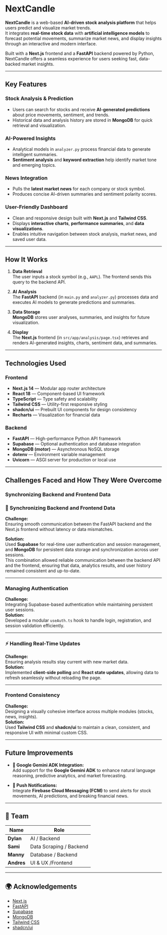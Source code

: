 #  NextCandle

**NextCandle** is a web-based **AI-driven stock analysis platform** that helps users predict and visualize market trends.  
It integrates **real-time stock data** with **artificial intelligence models** to forecast potential movements, summarize market news, and display insights through an interactive and modern interface.  

Built with a **Next.js** frontend and a **FastAPI** backend powered by Python, NextCandle offers a seamless experience for users seeking fast, data-backed market insights.

---

##  Key Features

###  Stock Analysis & Prediction
- Users can search for stocks and receive **AI-generated predictions** about price movements, sentiment, and trends.
- Historical data and analysis history are stored in **MongoDB** for quick retrieval and visualization.

###  AI-Powered Insights
- Analytical models in `analyzer.py` process financial data to generate intelligent summaries.
- **Sentiment analysis** and **keyword extraction** help identify market tone and emerging topics.

###  News Integration
- Pulls the **latest market news** for each company or stock symbol.
- Produces concise AI-driven summaries and sentiment polarity scores.

###  User-Friendly Dashboard
- Clean and responsive design built with **Next.js** and **Tailwind CSS**.
- Displays **interactive charts**, **performance summaries**, and **data visualizations**.
- Enables intuitive navigation between stock analysis, market news, and saved user data.

---

##  How It Works

1. **Data Retrieval**  
   The user inputs a stock symbol (e.g., `AAPL`). The frontend sends this query to the backend API.

2. **AI Analysis**  
   The **FastAPI** backend (in `main.py` and `analyzer.py`) processes data and executes AI models to generate predictions and summaries.

3. **Data Storage**  
   **MongoDB** stores user analyses, summaries, and insights for future visualization.

4. **Display**  
   The **Next.js** frontend (in `src/app/analysis/page.tsx`) retrieves and renders AI-generated insights, charts, sentiment data, and summaries.

---

##  Technologies Used

###  Frontend
- **Next.js 14** — Modular app router architecture  
- **React 18** — Component-based UI framework  
- **TypeScript** — Type safety and scalability  
- **Tailwind CSS** — Utility-first responsive styling  
- **shadcn/ui** — Prebuilt UI components for design consistency  
- **Recharts** — Visualization for financial data  

###  Backend
- **FastAPI** — High-performance Python API framework  
- **Supabase** — Optional authentication and database integration  
- **MongoDB (motor)** — Asynchronous NoSQL storage  
- **dotenv** — Environment variable management  
- **Uvicorn** — ASGI server for production or local use  

---

##  Challenges Faced and How They Were Overcome

###  Synchronizing Backend and Frontend Data
### 🔗 Synchronizing Backend and Frontend Data
**Challenge:**  
Ensuring smooth communication between the FastAPI backend and the Next.js frontend without latency or data mismatches.  

**Solution:**  
Used **Supabase** for real-time user authentication and session management, and **MongoDB** for persistent data storage and synchronization across user sessions.  
This combination allowed reliable communication between the backend API and the frontend, ensuring that data, analytics results, and user history remained consistent and up-to-date.


---

###  Managing Authentication
**Challenge:**  
Integrating Supabase-based authentication while maintaining persistent user sessions.  
**Solution:**  
Developed a modular `useAuth.ts` hook to handle login, registration, and session validation efficiently.

---

### ⚡ Handling Real-Time Updates
**Challenge:**  
Ensuring analysis results stay current with new market data.  
**Solution:**  
Implemented **client-side polling** and **React state updates**, allowing data to refresh seamlessly without reloading the page.

---

###  Frontend Consistency
**Challenge:**  
Designing a visually cohesive interface across multiple modules (stocks, news, insights).  
**Solution:**  
Used **Tailwind CSS** and **shadcn/ui** to maintain a clean, consistent, and responsive UI with minimal custom CSS.

---

##  Future Improvements

- **🧠 Google Gemini ADK Integration:**  
  Add support for the **Google Gemini ADK** to enhance natural language reasoning, predictive analytics, and market forecasting.

- **📲 Push Notifications:**  
  Integrate **Firebase Cloud Messaging (FCM)** to send alerts for stock movements, AI predictions, and breaking financial news.  

---

## 👥 Team

| Name | Role |
|------|------|
| **Dylan** | AI / Backend |
| **Sami** | Data Scraping / Backend |
| **Manny** | Database / Backend |
| **Andres** | UI & UX /Frontend|


---

## 🌍 Acknowledgements

- [Next.js](https://nextjs.org/)  
- [FastAPI](https://fastapi.tiangolo.com/)  
- [Supabase](https://supabase.com/)  
- [MongoDB](https://www.mongodb.com/)  
- [Tailwind CSS](https://tailwindcss.com/)  
- [shadcn/ui](htt)
